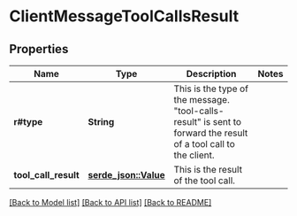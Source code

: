 # ClientMessageToolCallsResult

## Properties

Name | Type | Description | Notes
------------ | ------------- | ------------- | -------------
**r#type** | **String** | This is the type of the message. \"tool-calls-result\" is sent to forward the result of a tool call to the client. | 
**tool_call_result** | [**serde_json::Value**](.md) | This is the result of the tool call. | 

[[Back to Model list]](../README.md#documentation-for-models) [[Back to API list]](../README.md#documentation-for-api-endpoints) [[Back to README]](../README.md)


